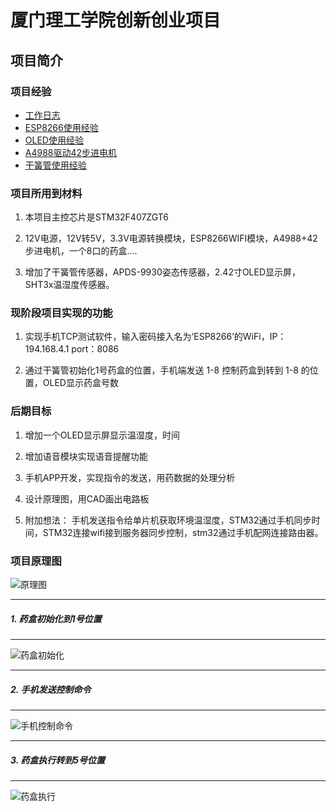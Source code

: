 # 厦门理工学院创新创业项目

## 项目简介

### 项目经验
- [工作日志](/Project_Development_Experience/工作日志.md)
- [ESP8266使用经验](/Project_Development_Experience/ESP8266使用经验.md)
- [OLED使用经验](/Project_Development_Experience/OLED使用经验.md)
- [A4988驱动42步进电机](/Project_Development_Experience/A4988驱动42步进电机.md)
- [干簧管使用经验](/Project_Development_Experience/干簧管使用经验.md)
### 项目所用到材料

  1. 本项目主控芯片是STM32F407ZGT6

  2. 12V电源，12V转5V，3.3V电源转换模块，ESP8266WIFI模块，A4988+42步进电机，一个8口的药盒....

  3. 增加了干簧管传感器，APDS-9930姿态传感器，2.42寸OLED显示屏，SHT3x温湿度传感器。

### 现阶段项目实现的功能

1. 实现手机TCP测试软件，输入密码接入名为‘ESP8266’的WiFi，IP：194.168.4.1 port：8086

 2. 通过干簧管初始化1号药盒的位置，手机端发送 1-8 控制药盒到转到 1-8 的位置，OLED显示药盒号数

### 后期目标

1. 增加一个OLED显示屏显示温湿度，时间

2. 增加语音模块实现语音提醒功能

3. 手机APP开发，实现指令的发送，用药数据的处理分析

4. 设计原理图，用CAD画出电路板

5. 附加想法： 手机发送指令给单片机获取环境温湿度，STM32通过手机同步时间，STM32连接wifi接到服务器同步控制，stm32通过手机配网连接路由器。

### 项目原理图

   ![原理图](/Project_Image_Date/药盒工程图.jpg)

------
##### 1. 药盒初始化到1号位置
-----

  ![药盒初始化](/Project_Image_Date/初始化到1号.JPG)

----
##### 2. 手机发送控制命令
------

  ![手机控制命令](/Project_Image_Date/手机控制.PNG)

-----
##### 3. 药盒执行转到5号位置
-----

  ![药盒执行](/Project_Image_Date/药盒控制.JPG)
